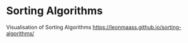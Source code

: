 # Sorting Algorithms
Visualisation of Sorting Algorithms
https://leonmaass.github.io/sorting-algorithms/
